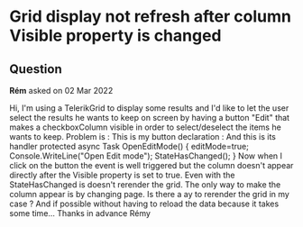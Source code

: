 # Grid display not refresh after column Visible property is changed

## Question

**Rém** asked on 02 Mar 2022

Hi, I'm using a TelerikGrid to display some results and I'd like to let the user select the results he wants to keep on screen by having a button "Edit" that makes a checkboxColumn visible in order to select/deselect the items he wants to keep. Problem is : This is my button declaration :<GridCommandButton Command="EditDisplayedResults" OnClick="OpenEditMode" IconClass="fa fa-edit"></GridCommandButton> And this is its handler protected async Task OpenEditMode() { editMode=true; Console.WriteLine("Open Edit mode"); StateHasChanged(); } Now when I click on the button the event is well triggered but the column doesn't appear directly after the Visible property is set to true. Even with the StateHasChanged is doesn't rerender the grid. The only way to make the column appear is by changing page. Is there a ay to rerender the grid in my case ? And if possible without having to reload the data because it takes some time... Thanks in advance Rémy
